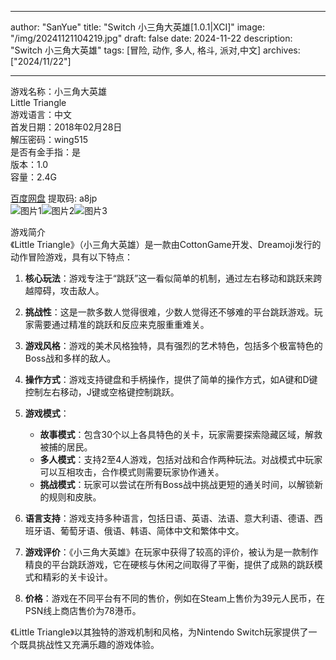 
---
author: "SanYue"
title: "Switch 小三角大英雄[1.0.1|XCI]"
image: "/img/20241121104219.jpg"
draft: false
date: 2024-11-22
description: "Switch 小三角大英雄"
tags: [冒险, 动作, 多人, 格斗, 派对,中文]
archives: ["2024/11/22"]

---

游戏名称：小三角大英雄   
Little Triangle    
游戏语言：中文  
首发日期：2018年02月28日  
解压密码：wing515  
是否有金手指：是  
版本：1.0   
容量：2.4G

[百度网盘](https://pan.baidu.com/s/14qsLNbn-pU9LDD7AZ6WAiw) 提取码: a8jp  
![图片1](/img/6833a5.jpg)![图片2](/img/d9dc4b.jpg)![图片3](/img/62adc4.jpg)  

游戏简介  
《Little Triangle》（小三角大英雄）是一款由CottonGame开发、Dreamoji发行的动作冒险游戏，具有以下特点：

1. **核心玩法**：游戏专注于“跳跃”这一看似简单的机制，通过左右移动和跳跃来跨越障碍，攻击敌人。

2. **挑战性**：这是一款多数人觉得很难，少数人觉得还不够难的平台跳跃游戏。玩家需要通过精准的跳跃和反应来克服重重难关。

3. **游戏风格**：游戏的美术风格独特，具有强烈的艺术特色，包括多个极富特色的Boss战和多样的敌人。

4. **操作方式**：游戏支持键盘和手柄操作，提供了简单的操作方式，如A键和D键控制左右移动，J键或空格键控制跳跃。

5. **游戏模式**：
   - **故事模式**：包含30个以上各具特色的关卡，玩家需要探索隐藏区域，解救被捕的居民。
   - **多人模式**：支持2至4人游戏，包括对战和合作两种玩法。对战模式中玩家可以互相攻击，合作模式则需要玩家协作通关。
   - **挑战模式**：玩家可以尝试在所有Boss战中挑战更短的通关时间，以解锁新的规则和皮肤。

6. **语言支持**：游戏支持多种语言，包括日语、英语、法语、意大利语、德语、西班牙语、葡萄牙语、俄语、韩语、简体中文和繁体中文。

7. **游戏评价**：《小三角大英雄》在玩家中获得了较高的评价，被认为是一款制作精良的平台跳跃游戏，它在硬核与休闲之间取得了平衡，提供了成熟的跳跃模式和精彩的关卡设计。

8. **价格**：游戏在不同平台有不同的售价，例如在Steam上售价为39元人民币，在PSN线上商店售价为78港币。

《Little Triangle》以其独特的游戏机制和风格，为Nintendo Switch玩家提供了一个既具挑战性又充满乐趣的游戏体验。

